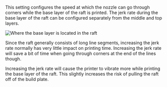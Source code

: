 This setting configures the speed at which the nozzle can go through corners while the base layer of the raft is printed. The jerk rate during the base layer of the raft can be configured separately from the middle and top layers.

![Where the base layer is located in the raft](../../../articles/images/raft_dimensions_simplified.svg)

Since the raft generally consists of long line segments, increasing the jerk rate normally has very little impact on printing time. Increasing the jerk rate will save a bit of time when going through corners at the end of the lines though.

Increasing the jerk rate will cause the printer to vibrate more while printing the base layer of the raft. This slightly increases the risk of pulling the raft off of the build plate.